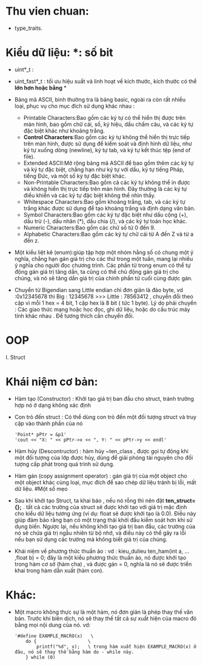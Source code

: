 # Thu vien chuan:
  - type_traits.

# Kiều dữ liệu: *: số bit
  - uint*_t : 
  - uint_fast*_t : tối ưu hiệu suất và linh hoạt về kích thước, kích thước có thể **lớn hơn hoặc bằng** *
  - Bảng mã ASCII, bình thường tra là bảng basic, ngoài ra còn rất nhiều loại, phục vụ cho mục đích sử dụng khác nhau : 
       + Printable Characters:Bao gồm các ký tự có thể hiển thị được trên màn hình, bao gồm chữ cái, số, ký hiệu, dấu chấm câu, và các ký tự đặc biệt khác như khoảng trắng.
       + **Control Characters**:Bao gồm các ký tự không thể hiển thị trực tiếp trên màn hình, được sử dụng để kiểm soát và định hình dữ liệu, như ký tự xuống dòng (newline), ký tự tab, và ký tự kết thúc tệp (end of file).
       + Extended ASCII:Mở rộng bảng mã ASCII để bao gồm thêm các ký tự và ký tự đặc biệt, chẳng hạn như ký tự với dấu, ký tự tiếng Pháp, tiếng Đức, và một số ký tự đặc biệt khác.
       + Non-Printable Characters:Bao gồm cả các ký tự không thể in được và không hiển thị trực tiếp trên màn hình. Đây thường là các ký tự điều khiển và các ký tự đặc biệt không thể nhìn thấy.
       + Whitespace Characters:Bao gồm khoảng trắng, tab, và các ký tự trắng khác được sử dụng để tạo khoảng trắng và định dạng văn bản.
       + Symbol Characters:Bao gồm các ký tự đặc biệt như dấu cộng (+), dấu trừ (-), dấu nhân (*), dấu chia (/), và các ký tự toán học khác.
       + Numeric Characters:Bao gồm các chữ số từ 0 đến 9.
       + Alphabetic Characters:Bao gồm các ký tự chữ cái từ A đến Z và từ a đến z.
   
  - Một kiểu liệt kê (enum):giúp tập hợp một nhóm hằng số có chung một ý nghĩa, chẳng hạn gán giá trị cho các thứ trong một tuần, mang lại nhiều ý nghĩa cho người đọc chương trình. Các phần tử trong enum có thể tự động gán giá trị tăng dần, ta cũng có thể chủ động gán giá trị cho chúng, và nó sẽ tăng dần giá trị của chính phần tử cuối cùng được gán.
  - Chuyển từ Bigendian sang Little endian chỉ đơn giản là đảo byte, vd :0x12345678 thì  Big : 12345678  >>> Little :  78563412  , chuyển đổi theo cặp vì mỗi 1 hex = 4 bit, 1 cặp hex là 8 bit ( tức 1 byte). Lý do phải chuyển : Các giao thức mạng hoặc học đọc, ghi dữ liệu, hoặc do cấu trúc máy tính khác nhau . Để tương thích cần chuyển đổi. 

# OOP
  I. Struct
# Khái niệm cơ bản:
  - Hàm tạo (Constructor) : Khởi tạo giá trị ban đầu cho struct, tránh trường hợp nó ở dạng không xác định
  - Con trỏ đến struct : Có thể dùng con trỏ đến một đối tượng struct và truy cập vào thành phần của nó
    
        'Point* pPtr = &p1'
        'cout << "X: " << pPtr->x << ", Y: " << pPtr->y << endl'
  - Hàm hủy (Descontructor) : hàm hủy ~ten_class , được gọi tự động khi một đối tượng của lớp được hủy, dùng để giải phóng tài nguyên cho đối tượng cấp phát trong quá trình sử dụng.
  - Hàm gán (copy assignment operator) : gán giá trị của một object cho một object khác cùng loại, mục đích để sao chép dữ liệu tránh bị lỗi, mất dữ liệu.
#Một số mẹo 
  - Sau khi khởi tạo Struct, ta khai báo , nếu nó rỗng thì nên đặt **ten_struct={};** .  tất cả các trường của struct sẽ được khởi tạo với giá trị mặc định cho kiểu dữ liệu tương ứng (ví dụ: float sẽ được khởi tạo là 0.0). Điều này giúp đảm bảo rằng bạn có một trạng thái khởi đầu kiểm soát hơn khi sử dụng biến. Ngược lại, nếu không khởi tạo giá trị ban đầu,  các trường của nó sẽ chứa giá trị ngẫu nhiên từ bộ nhớ, và điều này có thể gây ra lỗi nếu bạn sử dụng các trường mà không biết giá trị của chúng.
  - Khái niệm về phương thức thuần ảo : vd : kieu_dulieu ten_ham(int a, ... ,float b) = 0; đây là một kiểu phương thức thuần ảo, nó được khởi tạo trong hàm cơ sở (hàm cha) , và được gán = 0, nghĩa là nó sẽ được triển khai trong hàm dẫn xuất (hàm con).

# Khác:
  - Một macro không thực sự là một hàm, nó đơn giản là phép thay thế văn bản. Trước khi biên dịch, nó sẽ thay thế tất cả sự xuất hiện của macro đó bằng mọi nội dung của nó. vd:

        '#define EXAMPLE_MACRO(x)   \
            do {                   \
                printf("%d", x);   \ trong hàm xuất hiện EXAMPLE_MACRO(x) ở đâu, nó sẽ thay thế bằng hàm do - while này.
            } while (0)
    
